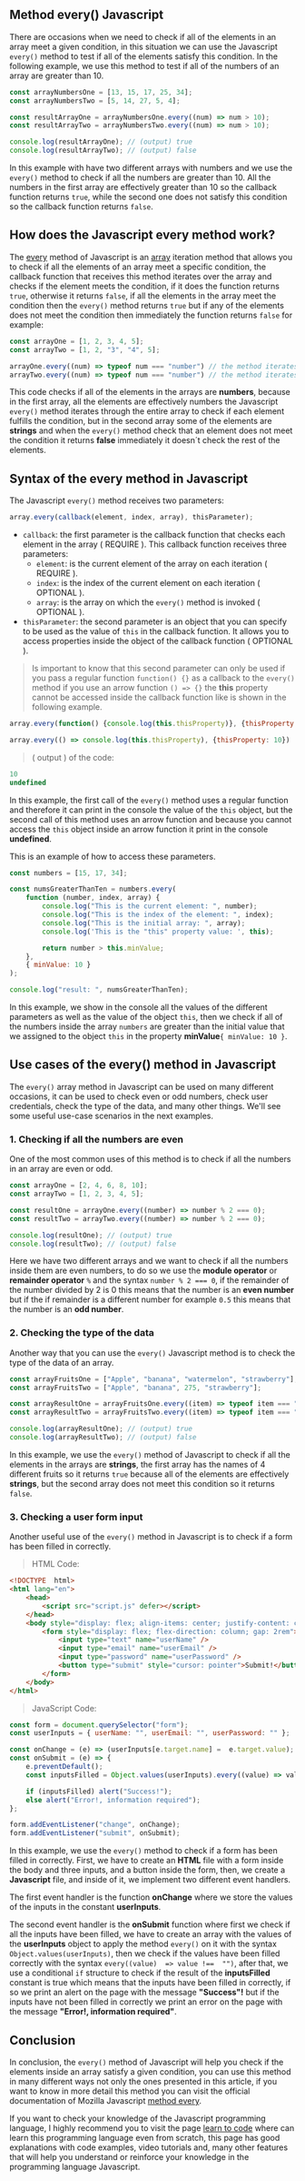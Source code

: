 ## Method every() Javascript

There are occasions when we need to check if all of the elements in an array meet a given condition, in this situation we can use the Javascript `every()` method to test if all of the elements satisfy this condition. In the following example, we use this method to test if all of the numbers of an array are greater than 10.

```js
const arrayNumbersOne = [13, 15, 17, 25, 34];
const arrayNumbersTwo = [5, 14, 27, 5, 4];

const resultArrayOne = arrayNumbersOne.every((num) => num > 10);
const resultArrayTwo = arrayNumbersTwo.every((num) => num > 10);

console.log(resultArrayOne); // (output) true
console.log(resultArrayTwo); // (output) false
```

In this example with have two different arrays with numbers and we use the `every()` method to check if all the numbers are greater than 10. All the numbers in the first array are effectively greater than 10 so the callback function returns `true`, while the second one does not satisfy this condition so the callback function returns `false`.

## How does the Javascript every method work?

The [every](https://developer.mozilla.org/en-US/docs/Web/JavaScript/Reference/Global_Objects/Array/every) method of Javascript is an [array](https://4geeks.com/lesson/what-is-an-array-define-array) iteration method that allows you to check if all the elements of an array meet a specific condition, the callback function that receives this method iterates over the array and checks if the element meets the condition, if it does the function returns `true`, otherwise it returns `false`, if all the elements in the array meet the condition then the `every()` method returns `true` but if any of the elements does not meet the condition then immediately the function returns `false` for example:

```js
const arrayOne = [1, 2, 3, 4, 5];
const arrayTwo = [1, 2, "3", "4", 5];

arrayOne.every((num) => typeof num === "number") // the method iterates 5 times
arrayTwo.every((num) => typeof num === "number") // the method iterates only 3 time
```

This code checks if all of the elements in the arrays are **numbers**, because in the first array, all the elements are effectively numbers the Javascript `every()` method iterates through the entire array to check if each element fulfills the condition, but in the second array some of the elements are **strings** and when the `every()` method check that an element does not meet the condition it returns **false** immediately it doesn´t check the rest of the elements.

## Syntax of the every method in Javascript 

The Javascript `every()` method receives two parameters:

```js
array.every(callback(element, index, array), thisParameter);
```

 - `callback`: the first parameter is the callback function that checks each element in the array ( REQUIRE ). This callback function receives three parameters:
   - `element`:  is the current element of the array on each iteration ( REQUIRE ).
   - `index`: is the index of the current element on each iteration ( OPTIONAL ).
   - `array`: is the array on which the `every()` method is invoked ( OPTIONAL ).
 - `thisParameter`: the second parameter is an object that you can specify to be used as the value of `this` in the callback function. It allows you to access properties inside the object of the callback function ( OPTIONAL ).

> Is important to know that this second parameter can only be used if you pass a regular function `function() {}` as a callback to the `every()` method if you use an arrow function `() => {}` the  **this** property cannot be accessed inside the callback function like is shown in the following example.

```js
array.every(function() {console.log(this.thisProperty)}, {thisProperty: 10})

array.every(() => console.log(this.thisProperty), {thisProperty: 10})
```
> ( output ) of the code:
```js
10
undefined
```

In this example, the first call of the `every()` method uses a regular function and therefore it can print in the console the value of the `this` object, but the second call of this method uses an arrow function and because you cannot access the `this` object inside an arrow function it print in the console **undefined**.

This is an example of how to access these parameters.

```js
const numbers = [15, 17, 34];

const numsGreaterThanTen = numbers.every(
    function (number, index, array) {
        console.log("This is the current element: ", number);
        console.log("This is the index of the element: ", index);
        console.log("This is the initial array: ", array);
        console.log('This is the "this" property value: ', this);

        return number > this.minValue;
    },
    { minValue: 10 }
);

console.log("result: ", numsGreaterThanTen);
```

In this example, we show in the console all the values of the different parameters as well as the value of the object `this`, then we check if all of the numbers inside the array `numbers` are greater than the initial value that we assigned to the object `this` in the property **minValue**`{ minValue: 10 }`. 

## Use cases of the every() method in Javascript

The `every()` array method in Javascript can be used on many different occasions, it can be used to check even or odd numbers, check user credentials, check the type of the data, and many other things. We'll see some useful use-case scenarios in the next examples.

### 1. Checking if all the numbers are even

One of the most common uses of this method is to check if all the numbers in an array are even or odd.

```js
const arrayOne = [2, 4, 6, 8, 10];
const arrayTwo = [1, 2, 3, 4, 5];

const resultOne = arrayOne.every((number) => number % 2 === 0);
const resultTwo = arrayTwo.every((number) => number % 2 === 0);

console.log(resultOne); // (output) true
console.log(resultTwo); // (output) false
```

Here we have two different arrays and we want to check if all the numbers inside them are even numbers, to do so we use the **module operator** or **remainder operator** `%` and the syntax `number % 2 === 0`, if the remainder of the number divided by 2 is 0 this means that the number is an **even number** but if the if remainder is a different number for example `0.5` this means that the number is an **odd number**.

### 2. Checking the type of the data

Another way that you can use the `every()` Javascript method is to check the type of the data of an array.

```js
const arrayFruitsOne = ["Apple", "banana", "watermelon", "strawberry"];
const arrayFruitsTwo = ["Apple", "banana", 275, "strawberry"];

const arrayResultOne = arrayFruitsOne.every((item) => typeof item === "string");
const arrayResultTwo = arrayFruitsTwo.every((item) => typeof item === "string");

console.log(arrayResultOne); // (output) true
console.log(arrayResultTwo); // (output) false
```

In this example, we use the `every()` method of Javascript to check if all the elements in the arrays are **strings**, the first array has the names of 4 different fruits so it returns `true` because all of the elements are effectively **strings**, but the second array does not meet this condition so it returns `false`.

### 3. Checking a user form input

Another useful use of the `every()` method in Javascript is to check if a form has been filled in correctly.

> HTML Code:
```html
<!DOCTYPE  html>
<html lang="en">
    <head>
        <script src="script.js" defer></script>
    </head>
    <body style="display: flex; align-items: center; justify-content: center; height: 100vh;">
        <form style="display: flex; flex-direction: column; gap: 2rem">
            <input type="text" name="userName" />
            <input type="email" name="userEmail" />
            <input type="password" name="userPassword" />
            <button type="submit" style="cursor: pointer">Submit!</button>
        </form>
    </body>
</html>
```
> JavaScript Code:
```js
const form = document.querySelector("form");
const userInputs = { userName: "", userEmail: "", userPassword: "" };

const onChange = (e) => (userInputs[e.target.name] =  e.target.value);
const onSubmit = (e) => {
    e.preventDefault();
    const inputsFilled = Object.values(userInputs).every((value) => value !== "");

    if (inputsFilled) alert("Success!");
    else alert("Error!, information required");
};

form.addEventListener("change", onChange);
form.addEventListener("submit", onSubmit);
```

In this example, we use the `every()` method to check if a form has been filled in correctly. First, we have to create an **HTML** file with a form inside the body and three inputs, and a button inside the form, then, we create a **Javascript** file, and inside of it, we implement two different event handlers. 

The first event handler is the function **onChange** where we store the values of the inputs in the constant **userInputs**.

The second event handler is the **onSubmit** function where first we check if all the inputs have been filled, we have to create an array with the values of the **userInputs** object to apply the method  `every()` on it with the syntax `Object.values(userInputs)`, then we check if the values have been filled correctly with the syntax `every((value)  => value !==  "")`, after that, we use a conditional `if` structure to check if the result of the **inputsFilled** constant is true which means that the inputs have been filled in correctly, if so we print an alert on the page with the message **"Success"!** but if the inputs have not been filled in correctly we print an error on the page with the message **"Error!, information required"**.

## Conclusion

In conclusion, the  `every()` method of Javascript will help you check if the elements inside an array satisfy a given condition, you can use this method in many different ways not only the ones presented in this article, if you want to know in more detail this method you can visit the official documentation of Mozilla Javascript [method every](https://developer.mozilla.org/en-US/docs/Web/JavaScript/Reference/Global_Objects/Array/every).

If you want to check your knowledge of the Javascript programming language, I highly recommend you to visit the page [learn to code](https://4geeks.com/lesson/what-is-javascript-learn-to-code-in-javascript) where can learn this programming language even from scratch, this page has good explanations with code examples, video tutorials and, many other features that will help you understand or reinforce your knowledge in the programming language Javascript.
